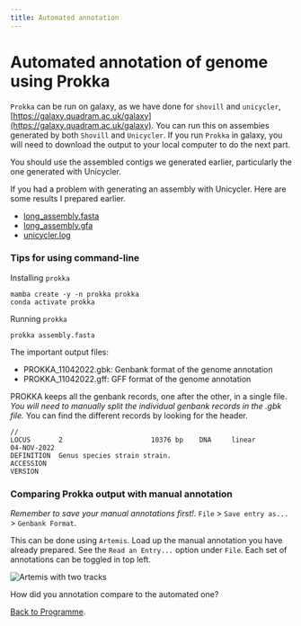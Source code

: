 ```yaml
---
title: Automated annotation
---
```


# Automated annotation of genome using Prokka 

`Prokka` can be run on galaxy, as we have done for `shovill` and `unicycler`, [https://galaxy.quadram.ac.uk/galaxy](https://galaxy.quadram.ac.uk/galaxy). You can run this on assembies generated by both `Shovill` and `Unicycler`. If you run `Prokka` in galaxy, you will need to download the output to your local computer to do the next part. 

You should use the assembled contigs we generated earlier, particularly the one generated with Unicycler.

If you had a problem with generating an assembly with Unicycler. Here are some results I prepared earlier. 

* [long_assembly.fasta](/seq-analysis/long_assembly.fasta)
* [long_assembly.gfa](/seq-analysis/long_assembly.gfa)
* [unicycler.log](/seq-analysis/unicycler.log)

### Tips for using command-line

Installing `prokka`
```
mamba create -y -n prokka prokka
conda activate prokka
```

Running `prokka`
```
prokka assembly.fasta
```

The important output files:

* PROKKA_11042022.gbk: Genbank format of the genome annotation
* PROKKA_11042022.gff: GFF format of the genome annotation

PROKKA keeps all the genbank records, one after the other, in a single file. *You will need to manually split the individual genbank records in the .gbk file.* You can find the different records by looking for the header. 

```
//
LOCUS       2                      10376 bp    DNA     linear       04-NOV-2022
DEFINITION  Genus species strain strain.
ACCESSION   
VERSION
```

### Comparing Prokka output with manual annotation

*Remember to save your manual annotations first!*. `File` > `Save entry as...` > `Genbank Format`. 

This can be done using `Artemis`. Load up the manual annotation you have already prepared. See the `Read an Entry...` option under `File`. Each set of annotations can be toggled in top left. 

![Artemis with two tracks]({{site.baseurl}}/seq-analysis/art_compare.png)

How did you annotation compare to the automated one?

[Back to Programme]({{site.baseurl}}/modules/sequence-analysis/programme/).